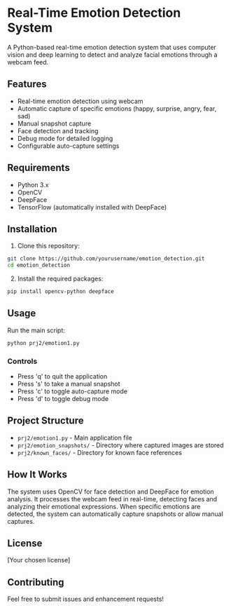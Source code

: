 # Real-Time Emotion Detection System

A Python-based real-time emotion detection system that uses computer vision and deep learning to detect and analyze facial emotions through a webcam feed.

## Features

- Real-time emotion detection using webcam
- Automatic capture of specific emotions (happy, surprise, angry, fear, sad)
- Manual snapshot capture
- Face detection and tracking
- Debug mode for detailed logging
- Configurable auto-capture settings

## Requirements

- Python 3.x
- OpenCV
- DeepFace
- TensorFlow (automatically installed with DeepFace)

## Installation

1. Clone this repository:
```bash
git clone https://github.com/yourusername/emotion_detection.git
cd emotion_detection
```

2. Install the required packages:
```bash
pip install opencv-python deepface
```

## Usage

Run the main script:
```bash
python prj2/emotion1.py
```

### Controls
- Press 'q' to quit the application
- Press 's' to take a manual snapshot
- Press 'c' to toggle auto-capture mode
- Press 'd' to toggle debug mode

## Project Structure

- `prj2/emotion1.py` - Main application file
- `prj2/emotion_snapshots/` - Directory where captured images are stored
- `prj2/known_faces/` - Directory for known face references

## How It Works

The system uses OpenCV for face detection and DeepFace for emotion analysis. It processes the webcam feed in real-time, detecting faces and analyzing their emotional expressions. When specific emotions are detected, the system can automatically capture snapshots or allow manual captures.

## License

[Your chosen license]

## Contributing

Feel free to submit issues and enhancement requests! 